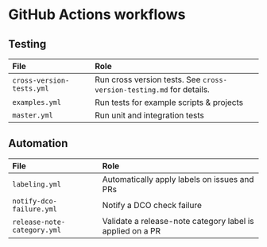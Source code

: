 # GitHub Actions workflows

## Testing

| File                      | Role                                                                 |
| :------------------------ | :------------------------------------------------------------------- |
| `cross-version-tests.yml` | Run cross version tests. See `cross-version-testing.md` for details. |
| `examples.yml`            | Run tests for example scripts & projects                             |
| `master.yml `             | Run unit and integration tests                                       |

## Automation

| File                        | Role                                                      |
| :-------------------------- | :-------------------------------------------------------- |
| `labeling.yml`              | Automatically apply labels on issues and PRs              |
| `notify-dco-failure.yml`    | Notify a DCO check failure                                |
| `release-note-category.yml` | Validate a release-note category label is applied on a PR |
